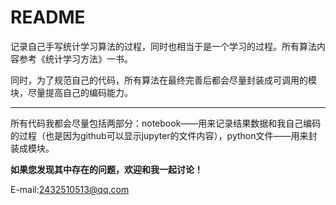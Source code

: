 # README

记录自己手写统计学习算法的过程，同时也相当于是一个学习的过程。所有算法内容参考《统计学习方法》一书。

同时，为了规范自己的代码，所有算法在最终完善后都会尽量封装成可调用的模块，尽量提高自己的编码能力。

---

所有代码我都会尽量包括两部分：notebook——用来记录结果数据和我自己编码的过程（也是因为github可以显示jupyter的文件内容），python文件——用来封装成模块。

**如果您发现其中存在的问题，欢迎和我一起讨论！**

E-mail:2432510513@qq.com